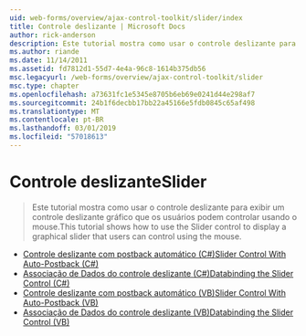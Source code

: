 ```yaml
---
uid: web-forms/overview/ajax-control-toolkit/slider/index
title: Controle deslizante | Microsoft Docs
author: rick-anderson
description: Este tutorial mostra como usar o controle deslizante para exibir um controle deslizante gráfico que os usuários podem controlar usando o mouse.
ms.author: riande
ms.date: 11/14/2011
ms.assetid: fd7812d1-55d7-4e4a-96c8-1614b375db56
msc.legacyurl: /web-forms/overview/ajax-control-toolkit/slider
msc.type: chapter
ms.openlocfilehash: a73631fc1e5345e8705b6eb69e0241d44e298af7
ms.sourcegitcommit: 24b1f6decbb17bb22a45166e5fdb0845c65af498
ms.translationtype: MT
ms.contentlocale: pt-BR
ms.lasthandoff: 03/01/2019
ms.locfileid: "57018613"
---
```

<a name="slider"></a><span data-ttu-id="afcdd-103">Controle deslizante</span><span class="sxs-lookup"><span data-stu-id="afcdd-103">Slider</span></span>
====================
> <span data-ttu-id="afcdd-104">Este tutorial mostra como usar o controle deslizante para exibir um controle deslizante gráfico que os usuários podem controlar usando o mouse.</span><span class="sxs-lookup"><span data-stu-id="afcdd-104">This tutorial shows how to use the Slider control to display a graphical slider that users can control using the mouse.</span></span>


- [<span data-ttu-id="afcdd-105">Controle deslizante com postback automático (C#)</span><span class="sxs-lookup"><span data-stu-id="afcdd-105">Slider Control With Auto-Postback (C#)</span></span>](using-the-slider-control-with-auto-postback-cs.md)
- [<span data-ttu-id="afcdd-106">Associação de Dados do controle deslizante (C#)</span><span class="sxs-lookup"><span data-stu-id="afcdd-106">Databinding the Slider Control (C#)</span></span>](databinding-the-slider-control-cs.md)
- [<span data-ttu-id="afcdd-107">Controle deslizante com postback automático (VB)</span><span class="sxs-lookup"><span data-stu-id="afcdd-107">Slider Control With Auto-Postback (VB)</span></span>](using-the-slider-control-with-auto-postback-vb.md)
- [<span data-ttu-id="afcdd-108">Associação de Dados do controle deslizante (VB)</span><span class="sxs-lookup"><span data-stu-id="afcdd-108">Databinding the Slider Control (VB)</span></span>](databinding-the-slider-control-vb.md)
